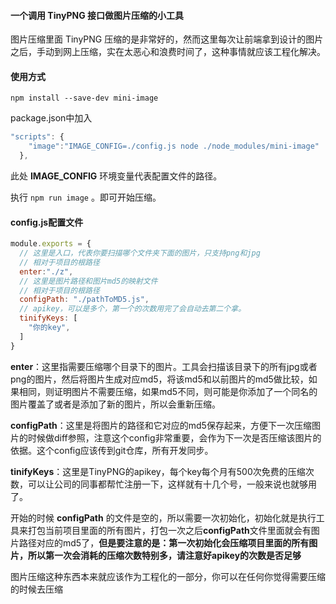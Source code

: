 #### 一个调用 TinyPNG 接口做图片压缩的小工具

图片压缩里面 TinyPNG 压缩的是非常好的，然而这里每次让前端拿到设计的图片之后，手动到网上压缩，实在太恶心和浪费时间了，这种事情就应该工程化解决。



#### 使用方式

```shell
npm install --save-dev mini-image
```

package.json中加入

```javascript
"scripts": {
    "image":"IMAGE_CONFIG=./config.js node ./node_modules/mini-image"
  },
```

此处 **IMAGE_CONFIG** 环境变量代表配置文件的路径。

执行 `npm run image` 。即可开始压缩。



#### config.js配置文件

```javascript
module.exports = {
  // 这里是入口，代表你要扫描哪个文件夹下面的图片，只支持png和jpg
  // 相对于项目的根路径
  enter:"./z",
  // 这里是图片路径和图片md5的映射文件
  // 相对于项目的根路径
  configPath: "./pathToMD5.js",
  // apikey，可以是多个，第一个的次数用完了会自动去第二个拿。
  tinifyKeys: [
    "你的key",
  ]
}
```

**enter**：这里指需要压缩哪个目录下的图片。工具会扫描该目录下的所有jpg或者png的图片，然后将图片生成对应md5，将该md5和以前图片的md5做比较，如果相同，则证明图片不需要压缩，如果md5不同，则可能是你添加了一个同名的图片覆盖了或者是添加了新的图片，所以会重新压缩。

**configPath**：这里是将图片的路径和它对应的md5保存起来，方便下一次压缩图片的时候做diff参照，注意这个config非常重要，会作为下一次是否压缩该图片的依据。这个config应该传到git仓库，所有开发同步。

**tinifyKeys**：这里是TinyPNG的apikey，每个key每个月有500次免费的压缩次数，可以让公司的同事都帮忙注册一下，这样就有十几个号，一般来说也就够用了。



开始的时候 **configPath** 的文件是空的，所以需要一次初始化，初始化就是执行工具来打包当前项目里面的所有图片，打包一次之后**configPath**文件里面就会有图片路径对应的md5了，**但是要注意的是：第一次初始化会压缩项目里面的所有图片，所以第一次会消耗的压缩次数特别多，请注意好apikey的次数是否足够**



图片压缩这种东西本来就应该作为工程化的一部分，你可以在任何你觉得需要压缩的时候去压缩